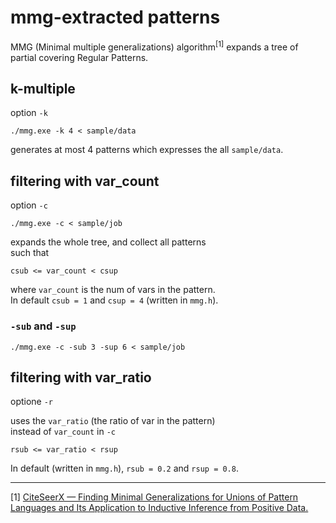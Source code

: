 # mmg-extracted patterns

MMG (Minimal multiple generalizations) algorithm<sup>[1]</sup>
expands a tree of partial covering Regular Patterns.

## k-multiple

option `-k`

```
./mmg.exe -k 4 < sample/data
```

generates at most 4 patterns
which expresses the all `sample/data`.

## filtering with var_count

option `-c`

```
./mmg.exe -c < sample/job
```

expands the whole tree, and collect all patterns  
such that

`csub <= var_count < csup`

where
`var_count` is the num of vars in the pattern.  
In default `csub = 1` and `csup = 4` (written in `mmg.h`).

### `-sub` and `-sup`

```
./mmg.exe -c -sub 3 -sup 6 < sample/job
```

## filtering with var_ratio

optione `-r`

uses the `var_ratio` (the ratio of var in the pattern)  
instead of `var_count` in `-c`

`rsub <= var_ratio < rsup`

In default (written in `mmg.h`), `rsub = 0.2` and `rsup = 0.8`.

---

[1] [CiteSeerX — Finding Minimal Generalizations for Unions of Pattern Languages and Its Application to Inductive Inference from Positive Data.](http://citeseerx.ist.psu.edu/viewdoc/summary?doi=10.1.1.52.5331)
